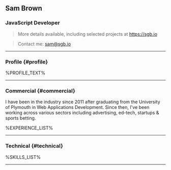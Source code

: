 ## Sam Brown

### JavaScript Developer

> More details available, including selected projects at https://sgb.io

> Contact me: sam@sgb.io

------

### Profile {#profile}

%PROFILE_TEXT%

------

### Commercial {#commercial}

I have been in the industry since 2011 after graduating from the University of Plymouth in Web Applications Development. Since then, I've been working across various sectors including advertising, ed-tech, startups & sports betting.

%EXPERIENCE_LIST%

------

### Technical {#technical}

%SKILLS_LIST%

------
